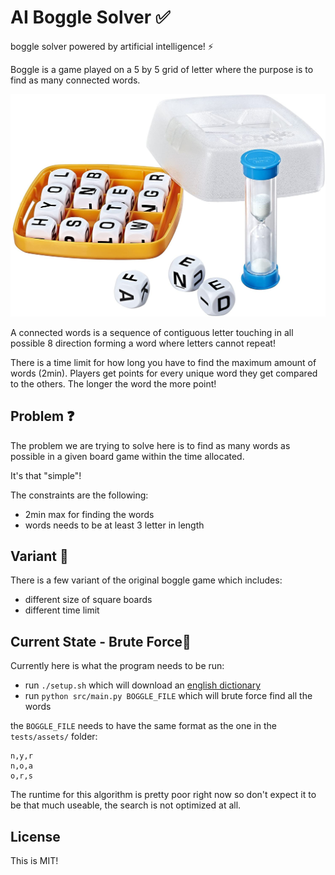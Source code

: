 # AI Boggle Solver ✅
boggle solver powered by artificial intelligence! ⚡

Boggle is a game played on a 5 by 5 grid of letter where the purpose is to find as many connected words.

![A boggle game board](./media/boggle.jpg "A boggle game board")

A connected words is a sequence of contiguous letter touching in all possible 8 direction forming a word where letters cannot repeat!

There is a time limit for how long you have to find the maximum amount of words (2min). Players get points for every unique word they get compared to the others. The longer the word the more point!

## Problem ❓
The problem we are trying to solve here is to find as many words as possible in a given board game within the time allocated.

It's that "simple"!

The constraints are the following:
- 2min max for finding the words
- words needs to be at least 3 letter in length

## Variant 🐻
There is a few variant of the original boggle game which includes:
- different size of square boards
- different time limit

## Current State - Brute Force🦝
Currently here is what the program needs to be run:
- run `./setup.sh` which will download an [english dictionary]((https://github.com/dwyl/english-words/blob/master/words_alpha.txt))
- run `python src/main.py BOGGLE_FILE` which will brute force find all the words

the `BOGGLE_FILE` needs to have the same format as the one in the `tests/assets/` folder:
```
n,y,r
n,o,a
o,r,s
```

The runtime for this algorithm is pretty poor right now so don't expect it to be that much useable, the search is not optimized at all.

## License
This is MIT!